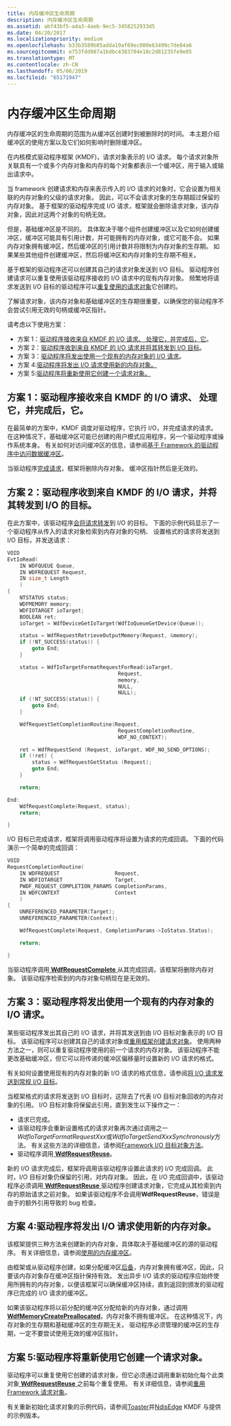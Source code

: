 ```yaml
---
title: 内存缓冲区生命周期
description: 内存缓冲区生命周期
ms.assetid: abf43bf5-a4a3-4aeb-9ec5-3458252933d5
ms.date: 04/20/2017
ms.localizationpriority: medium
ms.openlocfilehash: b33b3589b85adda19af69ec000e63499c7de84a6
ms.sourcegitcommit: e753fdd987a1bdbc4383704e18c2d81235fe9e05
ms.translationtype: MT
ms.contentlocale: zh-CN
ms.lasthandoff: 05/06/2019
ms.locfileid: "65171947"
---
```

# <a name="memory-buffer-life-cycle"></a>内存缓冲区生命周期


内存缓冲区的生命周期的范围为从缓冲区创建时到被删除时的时间。 本主题介绍缓冲区的使用方案以及它们如何影响时删除缓冲区。

在内核模式驱动程序框架 (KMDF)，请求对象表示的 I/O 请求。 每个请求对象所关联具有一个或多个内存对象和内存的每个对象都表示一个缓冲区，用于输入或输出请求中。

当 framework 创建请求和内存来表示传入的 I/O 请求的对象时，它会设置为相关联的内存对象的父级的请求对象。 因此，可以不会请求对象的生存期超过保留的内存对象。 基于框架的驱动程序完成 I/O 请求，框架就会删除请求对象，该内存对象，因此对这两个对象的句柄无效。

但是，基础缓冲区是不同的。 具体取决于哪个组件创建缓冲区以及它如何创建缓冲区，缓冲区可能具有引用计数，并可能拥有的内存对象，或它可能不会。 如果内存对象拥有缓冲区，然后缓冲区的引用计数并将限制为内存对象的生存期。 如果某些其他组件创建缓冲区，然后将缓冲区和内存对象的生存期不相关。

基于框架的驱动程序还可以创建其自己的请求对象发送到 I/O 目标。 驱动程序创建请求可以重复使用该驱动程序接收的 I/O 请求中的现有内存对象。 频繁地将请求发送到 I/O 目标的驱动程序可以[重复使用的请求对象](reusing-framework-request-objects.md)它创建的。

了解请求对象，该内存对象和基础缓冲区的生存期很重要，以确保您的驱动程序不会尝试引用无效的句柄或缓冲区指针。

请考虑以下使用方案：

-   方案 1：[驱动程序接收来自 KMDF 的 I/O 请求、 处理它，并完成后，它](#scenario-1-driver-receives-an-io-request-from-kmdf-handles-it-and-completes-it)。
-   方案 2：[驱动程序收到来自 KMDF 的 I/O 请求并将其转发到 I/O 目标](#scenario-2-driver-receives-an-io-request-from-kmdf-and-forwards-it-to-an-io-target)。
-   方案 3：[驱动程序将发出使用一个现有的内存对象的 I/O 请求](#scenario-3-driver-issues-an-io-request-that-uses-an-existing-memory-object)。
-   方案 4:[驱动程序将发出 I/O 请求使用新的内存对象。](#scenario-4-driver-issues-an-io-request-that-uses-a-new-memory-object)
-   方案 5:[驱动程序将重新使用它创建一个请求对象。](#scenario-5-driver-reuses-a-request-object-that-it-created)

## <a name="scenario-1-driver-receives-an-io-request-from-kmdf-handles-it-and-completes-it"></a>方案 1：驱动程序接收来自 KMDF 的 I/O 请求、 处理它，并完成后，它。

在最简单的方案中，KMDF 调度对驱动程序，它执行 I/O，并完成请求的请求。 在这种情况下，基础缓冲区可能已创建的用户模式应用程序，另一个驱动程序或操作系统本身。 有关如何对访问缓冲区的信息，请参阅[基于 Framework 的驱动程序中访问数据缓冲区](https://msdn.microsoft.com/library/windows/hardware/ff540701)。

当驱动程序[完成请求](completing-i-o-requests.md)，框架将删除内存对象。 缓冲区指针然后是无效的。

## <a name="scenario-2-driver-receives-an-io-request-from-kmdf-and-forwards-it-to-an-io-target"></a>方案 2：驱动程序收到来自 KMDF 的 I/O 请求，并将其转发到 I/O 的目标。

在此方案中，该驱动程序[会将请求转发](forwarding-i-o-requests.md)到 I/O 的目标。 下面的示例代码显示了一个驱动程序从传入的请求对象检索到内存对象的句柄、 设置格式的请求将发送到 I/O 目标，并发送请求：

```cpp
VOID
EvtIoRead(
    IN WDFQUEUE Queue,
    IN WDFREQUEST Request,
    IN size_t Length
    )
{
    NTSTATUS status;
    WDFMEMORY memory;
    WDFIOTARGET ioTarget;
    BOOLEAN ret;
    ioTarget = WdfDeviceGetIoTarget(WdfIoQueueGetDevice(Queue));

    status = WdfRequestRetrieveOutputMemory(Request, &memory);
    if (!NT_SUCCESS(status)) {
        goto End;
    }

    status = WdfIoTargetFormatRequestForRead(ioTarget,
                                    Request,
                                    memory,
                                    NULL,
                                    NULL);
    if (!NT_SUCCESS(status)) {
        goto End;
    }

    WdfRequestSetCompletionRoutine(Request,
                                    RequestCompletionRoutine,
                                    WDF_NO_CONTEXT);

    ret = WdfRequestSend (Request, ioTarget, WDF_NO_SEND_OPTIONS);
    if (!ret) {
        status = WdfRequestGetStatus (Request);
        goto End;
    }

    return;

End:
    WdfRequestComplete(Request, status);
    return;

}
```

I/O 目标已完成请求，框架将调用驱动程序将设置为请求的完成回调。 下面的代码演示一个简单的完成回调：

```cpp
VOID
RequestCompletionRoutine(
    IN WDFREQUEST                  Request,
    IN WDFIOTARGET                 Target,
    PWDF_REQUEST_COMPLETION_PARAMS CompletionParams,
    IN WDFCONTEXT                  Context
    )
{
    UNREFERENCED_PARAMETER(Target);
    UNREFERENCED_PARAMETER(Context);

    WdfRequestComplete(Request, CompletionParams->IoStatus.Status);

    return;

}
```

当驱动程序调用[ **WdfRequestComplete** ](https://msdn.microsoft.com/library/windows/hardware/ff549945)从其完成回调，该框架将删除内存对象。 该驱动程序检索到的内存对象句柄现在是无效的。

## <a name="scenario-3-driver-issues-an-io-request-that-uses-an-existing-memory-object"></a>方案 3：驱动程序将发出使用一个现有的内存对象的 I/O 请求。


某些驱动程序发出其自己的 I/O 请求，并将其发送到由 I/O 目标对象表示的 I/O 目标。 该驱动程序可以创建其自己的请求对象或[重用框架创建请求对象](reusing-framework-request-objects.md)。 使用两种方法之一，则可以重复驱动程序使用的前一个请求的内存对象。 该驱动程序不能更改基础缓冲区，但它可以将传递的缓冲区偏移量时设置新的 I/O 请求的格式。

有关如何设置使用现有的内存对象的新 I/O 请求的格式信息，请参阅[将 I/O 请求发送到常规 I/O 目标](sending-i-o-requests-to-general-i-o-targets.md)。

当框架格式的请求将发送到 I/O 目标时，这除去了代表 I/O 目标对象回收的内存对象的引用。 I/O 目标对象将保留此引用，直到发生以下操作之一：

-   请求已完成。
-   该驱动程序会重新设置格式的请求对象再次通过调用之一*WdfIoTargetFormatRequestXxx*或*WdfIoTargetSendXxxSynchronously*方法。 有关这些方法的详细信息，请参阅[Framework I/O 目标对象方法](https://msdn.microsoft.com/library/windows/hardware/dn265644)。
-   驱动程序调用[ **WdfRequestReuse**](https://msdn.microsoft.com/library/windows/hardware/ff550026)。

新的 I/O 请求完成后，框架将调用该驱动程序设置此请求的 I/O 完成回调。 此时，I/O 目标对象仍保留的引用，对内存对象。 因此，在 I/O 完成回调中，该驱动程序必须调用[ **WdfRequestReuse** ](https://msdn.microsoft.com/library/windows/hardware/ff550026)驱动程序创建请求对象，它完成从其检索到内存的原始请求之前对象。 如果该驱动程序不会调用**WdfRequestReuse**，错误是由于的额外引用导致的 bug 检查。

## <a name="scenario-4-driver-issues-an-io-request-that-uses-a-new-memory-object"></a>方案 4:驱动程序将发出 I/O 请求使用新的内存对象。


该框架提供三种方法来创建新的内存对象，具体取决于基础缓冲区的源的驱动程序。 有关详细信息，请参阅[使用的内存缓冲区](using-memory-buffers.md)。

由框架或从驱动程序创建，如果分配缓冲区[后备](using-memory-buffers.md#using-lookaside-lists)，内存对象拥有缓冲区，因此，只要该内存对象存在缓冲区指针保持有效。 发出异步 I/O 请求的驱动程序应始终使用所拥有的内存对象，以便该框架可以确保缓冲区持续，直到返回到颁发的驱动程序已完成的 I/O 请求的缓冲区。

如果该驱动程序将以前分配的缓冲区分配给新的内存对象，通过调用[ **WdfMemoryCreatePreallocated**](https://msdn.microsoft.com/library/windows/hardware/ff548712)，内存对象不拥有缓冲区。 在这种情况下，内存对象的生存期和基础缓冲区的生存期无关。 驱动程序必须管理的缓冲区的生存期，一定不要尝试使用无效的缓冲区指针。

## <a name="scenario-5-driver-reuses-a-request-object-that-it-created"></a>方案 5:驱动程序将重新使用它创建一个请求对象。


驱动程序可以重复使用它创建的请求对象，但它必须通过调用重新初始化每个此类对象[ **WdfRequestReuse** ](https://msdn.microsoft.com/library/windows/hardware/ff550026)之前每个重复使用。 有关详细信息，请参阅[重用 Framework 请求对象](reusing-framework-request-objects.md)。

有关重新初始化请求对象的示例代码，请参阅[Toaster](https://go.microsoft.com/fwlink/p/?linkid=256195)并[NdisEdge](https://go.microsoft.com/fwlink/p/?linkid=256154) KMDF 与提供的示例版本。









